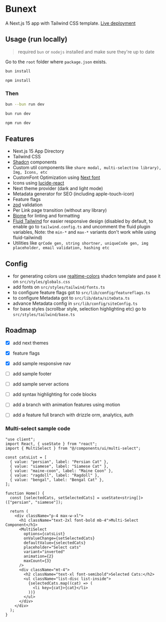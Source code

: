 # Bunext

A Next.js 15 app with Tailwind CSS template. [Live deployment](https://bunextt.vercel.app/)

## Usage (run locally)

> required `bun` or `nodejs` installed and make sure they're up to date

Go to the `root` folder where `package.json` exists.

```bash
bun install
```

```bash
npm install
```

### Then

```bash
bun --bun run dev
```

```bash
bun run dev
```

```bash
npm run dev
```

## Features

- Next.js 15 App Directory
- Tailwind CSS
- [Shadcn](https://ui.shadcn.com/) components
- Custom util components like `share modal, multi-select(no library), Img, Icons, etc`
- CustomFont Optimization using [Next font](https://nextjs.org/docs/pages/building-your-application/optimizing/fonts)
- Icons using [lucide-react](https://lucide.dev/)
- Next theme provider (dark and light mode)
- Metadata generator for SEO (including apple-touch-icon)
- Feature flags
-  [zod](https://zod.dev/) validation
- Per Link page transition (without any library)
- [Biome](https://biomejs.dev/) for linting and formatting
- [Fluid Tailwind](https://fluid.tw/) for easier responsive design (disabled by default, to enable go to `tailwind.config.ts` and uncomment the fluid plugin variables, Note: the `min-*` and `max-*` variants don't work while using fluid-tailwind)
- Utilities like `qrCode gen, string shortner, uniqueCode gen, img placeholder, email validation, hashing etc`

## Config

- for generating colors use [realtime-colors](https://www.realtimecolors.com/) shadcn template and pase it on `src/styles/globals.css`
- add fonts on `src/styles/tailwind/fonts.ts`
- to configure feature flags got to `src/lib/config/featureflags.ts`
- to configure Metadata got to `src/lib/data/siteData.ts`
- advance Metadata config in `src/lib/config/siteConfig.ts`
- for base styles (scrollbar style, selection highlighting etc) go to `src/styles/tailwind/base.ts`


## Roadmap

- [x] add next themes
- [x] feature flags
- [x] add sample responsive nav
- [ ] add sample footer
- [ ] add sample server actions
- [ ] add syntax highlighting for code blocks
- [ ] add a branch with animation features using motion
- [ ] add a feature full branch with drizzle orm, analytics, auth


### Multi-select sample code
```tsx
"use client";
import React, { useState } from "react";
import { MultiSelect } from "@/components/ui/multi-select";

const catsList = [
  { value: "persian", label: "Persian Cat" },
  { value: "siamese", label: "Siamese Cat" },
  { value: "maine-coon", label: "Maine Coon" },
  { value: "ragdoll", label: "Ragdoll" },
  { value: "bengal", label: "Bengal Cat" },
];

function Home() {
  const [selectedCats, setSelectedCats] = useState<string[]>(["persian", "siamese"]);

  return (
    <div className="p-4 max-w-xl">
      <h1 className="text-2xl font-bold mb-4">Multi-Select Component</h1>
      <MultiSelect
        options={catsList}
        onValueChange={setSelectedCats}
        defaultValue={selectedCats}
        placeholder="Select cats"
        variant="inverted"
        animation={2}
        maxCount={3}
      />
      <div className="mt-4">
        <h2 className="text-xl font-semibold">Selected Cats:</h2>
        <ul className="list-disc list-inside">
          {selectedCats.map((cat) => (
            <li key={cat}>{cat}</li>
          ))}
        </ul>
      </div>
    </div>
  );
}
```
<!-- ### [Conventions](./CONVENTION.md) -->
<!-- ## License
Licensed under the [MIT license](./LICENSE). -->
